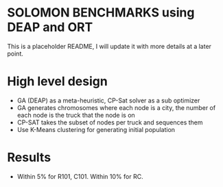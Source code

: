 # SOLOMON BENCHMARKS using DEAP and ORT

This is a placeholder README, I will update it with more details at a later point.

# High level design
- GA (DEAP) as a meta-heuristic, CP-Sat solver as a sub optimizer
- GA generates chromosomes where each node is a city, the number of each node is the truck that the node is on
- CP-SAT takes the subset of nodes per truck and sequences them
- Use K-Means clustering for generating initial population

# Results
- Within 5% for R101, C101. Within 10% for RC.
